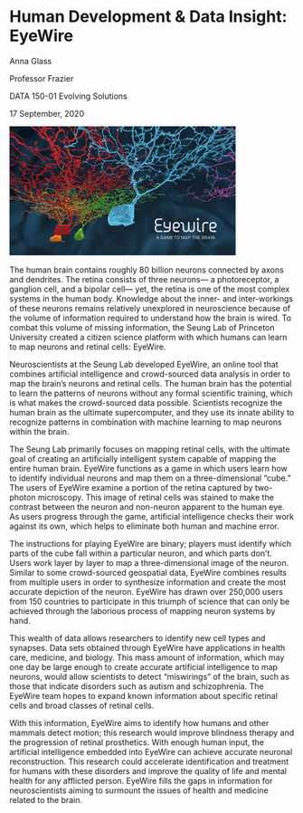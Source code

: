 # Human Development & Data Insight: EyeWire
Anna Glass

Professor Frazier

DATA 150-01 Evolving Solutions

17 September, 2020

![](eyewire.jpg)

The human brain contains roughly 80 billion neurons connected by axons and dendrites. The retina consists of three neurons— a photoreceptor, a ganglion cell, and a bipolar cell— yet, the retina is one of the most complex systems in the human body. Knowledge about the inner- and inter-workings of these neurons remains relatively unexplored in neuroscience because of the volume of information required to understand how the brain is wired. To combat this volume of missing information, the Seung Lab of Princeton University created a citizen science platform with which humans can learn to map neurons and retinal cells: EyeWire. 

Neuroscientists at the Seung Lab developed EyeWire, an online tool that combines artificial intelligence and crowd-sourced data analysis in order to map the brain’s neurons and retinal cells. The human brain has the potential to learn the patterns of neurons without any formal scientific training, which is what makes the crowd-sourced data possible. Scientists recognize the human brain as the ultimate supercomputer, and they use its innate ability to recognize patterns in combination with machine learning to map neurons within the brain. 

The Seung Lab primarily focuses on mapping retinal cells, with the ultimate goal of creating an artificially intelligent system capable of mapping the entire human brain. EyeWire functions as a game in which users learn how to identify individual neurons and map them on a three-dimensional “cube.” The users of EyeWire examine a portion of the retina captured by two-photon microscopy. This image of retinal cells was stained to make the contrast between the neuron and non-neuron apparent to the human eye. As users progress through the game, artificial intelligence checks their work against its own, which helps to eliminate both human and machine error. 

The instructions for playing EyeWire are binary; players must identify which parts of the cube fall within a particular neuron, and which parts don’t. Users work layer by layer to map a three-dimensional image of the neuron. Similar to some crowd-sourced geospatial data, EyeWire combines results from multiple users in order to synthesize information and create the most accurate depiction of the neuron. EyeWire has drawn over 250,000 users from 150 countries to participate in this triumph of science that can only be achieved through the laborious process of mapping neuron systems by hand.

This wealth of data allows researchers to identify new cell types and synapses. Data sets obtained through EyeWire have applications in health care, medicine, and biology. This mass amount of information, which may one day be large enough to create accurate artificial intelligence to map neurons, would allow scientists to detect “miswirings” of the brain, such as those that indicate disorders such as autism and schizophrenia. The EyeWire team hopes to expand known information about specific retinal cells and broad classes of retinal cells. 

With this information, EyeWire aims to identify how humans and other mammals detect motion; this research would improve blindness therapy and the progression of retinal prosthetics. With enough human input, the artificial intelligence embedded into EyeWire can achieve accurate neuronal reconstruction. This research could accelerate identification and treatment for humans with these disorders and improve the quality of life and mental health for any afflicted person. EyeWire fills the gaps in information for neuroscientists aiming to surmount the issues of health and medicine related to the brain. 


